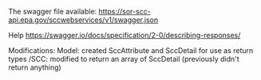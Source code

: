 The swagger file available: 
https://sor-scc-api.epa.gov/sccwebservices/v1/swagger.json

Help
https://swagger.io/docs/specification/2-0/describing-responses/

Modifications:
Model: created SccAttribute and SccDetail for use as return types
/SCC: modified to return an array of SccDetail (previously didn't return anything)
